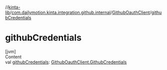 //[kinta-lib](../../../index.md)/[com.dailymotion.kinta.integration.github.internal](../index.md)/[GithubOauthClient](index.md)/[githubCredentials](github-credentials.md)



# githubCredentials  
[jvm]  
Content  
val [githubCredentials](github-credentials.md): [GithubOauthClient.GithubCredentials](-github-credentials/index.md)  



